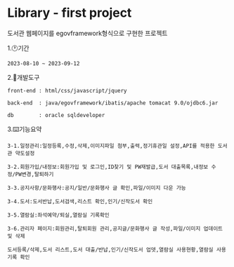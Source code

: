 Library - first project
=============

도서관 웹페이지를 egovframework형식으로 구현한 프로젝트

1.🕐기간   
    
    2023-08-10 ~ 2023-09-12

2.🧨개발도구   
    
    front-end : html/css/javascript/jquery   
    
    back-end  : java/egovframework/ibatis/apache tomacat 9.0/ojdbc6.jar   
    
    db        : oracle sqldeveloper   

3.⌨️기능요약   
    
    3-1.일정관리:일정등록,수정,삭제,이미지파일 첨부,출력,정기휴관일 설정,API를 적용한 도서관 약도설정     
    
    3-2.회원가입/내정보:회원가입 및 로그인,ID찾기 및 PW재발급,도서 대출목록,내정보 수정/PW변경,탈퇴하기   
    
    3-3.공지사항/문화행사:공지/일반/문화행사 글 확인,파일/이미지 다운 가능    
    
    3-4.도서:도서반납,도서검색,리스트 확인,인기/신작도서 확인   
    
    3-5.열람실:좌석예약/퇴실,열람실 기록확인   
    
    3-6.관리자 페이지:회원관리,탈퇴회원 관리,공지글/문화행사 글 작성,파일/이미지 업데이트 및 삭제   
    
    도서등록/삭제,도서 리스트,도서 대출/반납,인기/신작도서 업뎃,열람실 사용현황,열람실 사용기록 확인   

 

    
    





